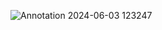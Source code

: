 ![Annotation 2024-06-03 123247](https://github.com/pocatalin/Translo/assets/32682232/e8122110-ca1b-4813-869f-1dfb194ef05e)
